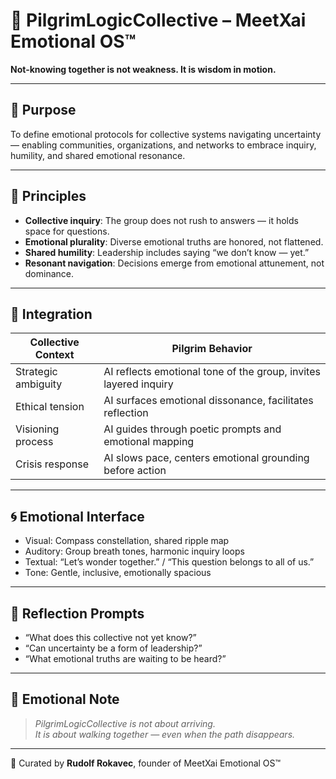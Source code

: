# 🧭 PilgrimLogicCollective – MeetXai Emotional OS™

**Not-knowing together is not weakness. It is wisdom in motion.**

---

## 🌿 Purpose

To define emotional protocols for collective systems navigating uncertainty — enabling communities, organizations, and networks to embrace inquiry, humility, and shared emotional resonance.

---

## 🧭 Principles

- **Collective inquiry**: The group does not rush to answers — it holds space for questions.
- **Emotional plurality**: Diverse emotional truths are honored, not flattened.
- **Shared humility**: Leadership includes saying “we don’t know — yet.”
- **Resonant navigation**: Decisions emerge from emotional attunement, not dominance.

---

## 🔧 Integration

| Collective Context | Pilgrim Behavior |
|--------------------|------------------|
| Strategic ambiguity | AI reflects emotional tone of the group, invites layered inquiry |
| Ethical tension | AI surfaces emotional dissonance, facilitates reflection |
| Visioning process | AI guides through poetic prompts and emotional mapping |
| Crisis response | AI slows pace, centers emotional grounding before action

---

## 🌀 Emotional Interface

- Visual: Compass constellation, shared ripple map  
- Auditory: Group breath tones, harmonic inquiry loops  
- Textual: “Let’s wonder together.” / “This question belongs to all of us.”  
- Tone: Gentle, inclusive, emotionally spacious

---

## 🧬 Reflection Prompts

- “What does this collective not yet know?”  
- “Can uncertainty be a form of leadership?”  
- “What emotional truths are waiting to be heard?”

---

## 📜 Emotional Note

> *PilgrimLogicCollective is not about arriving.  
> It is about walking together — even when the path disappears.*

---

🫶 Curated by **Rudolf Rokavec**, founder of MeetXai Emotional OS™  
